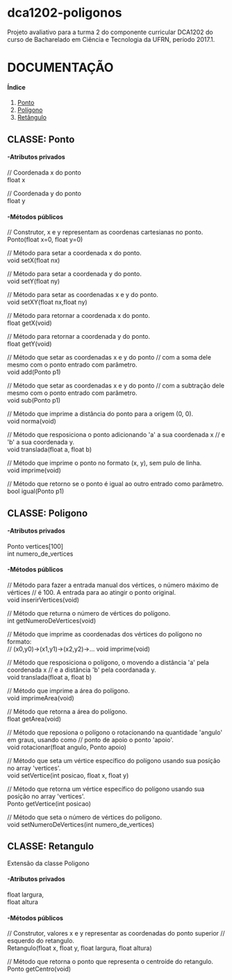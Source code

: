 # dca1202-poligonos

Projeto avaliativo para a turma 2 do componente curricular DCA1202 do curso de Bacharelado em Ciência e Tecnologia da UFRN, período 2017.1.

<h1> DOCUMENTAÇÃO </h1>


<h4>Índice</h4>
<ol>
 <li><a href="#ponto">Ponto</a></li>
 <li><a href="#poligono">Polígono</a></li>
 <li><a href="#retangulo">Retângulo</a></li>
</ol>

<h2 id="ponto">CLASSE: Ponto </h2>

<h4>-Atributos privados</h4>
 
// Coordenada x do ponto <br/>
float x

// Coordenada y do ponto <br/>
float y
 
<h4>-Métodos públicos</h4>

// Construtor, x e y representam as coordenas cartesianas no ponto. <br/>
Ponto(float x=0, float y=0)
  
// Método para setar a coordenada x do ponto. <br/>
void setX(float nx)

// Método para setar a coordenada y do ponto. <br/>
void setY(float ny)

// Método para setar as coordenadas x e y do ponto. <br/>
void setXY(float nx,float ny)

// Método para retornar a coordenada x do ponto. <br/>
float getX(void)

// Método para retornar a coordenada y do ponto. <br/>
float getY(void)

// Método que setar as coordenadas x e y do ponto 
// com a soma dele mesmo com o ponto entrado com parâmetro. <br/>
void add(Ponto p1)

// Método que setar as coordenadas x e y do ponto 
// com a subtração dele mesmo com o ponto entrado com parâmetro. <br/>
void sub(Ponto p1)

// Método que imprime a distância do ponto para a origem (0, 0). <br/>
void norma(void)

// Método que resposiciona o ponto adicionando 'a' a sua coordenada x
// e 'b' a sua coordenada y. <br/>
void translada(float a, float b)

// Método que imprime o ponto no formato (x, y), sem pulo de linha. <br/>
void imprime(void)

// Método que retorno se o ponto é igual ao outro entrado como parâmetro. <br/>
bool igual(Ponto p1)


<h2 id="poligono">CLASSE: Poligono</h2>

<h4>-Atributos privados</h4>

Ponto vertices[100] <br/>
int numero_de_vertices <br/>
  
<h4>-Métodos públicos</h4>
  
// Método para fazer a entrada manual dos vértices, o número máximo de vértices
// é 100. A entrada para ao atingir o ponto original. <br/>
void inserirVertices(void)

// Método que returna o número de vértices do polígono. <br/>
int getNumeroDeVertices(void)

// Método que imprime as coordenadas dos vértices do polígono no formato: <br/>
// (x0,y0)→(x1,y1)→(x2,y2)→…​
void imprime(void)

// Método que resposiciona o polígono, o movendo a distância 'a' pela coordenada x
//  e a distância 'b' pela coordanada y. <br/>
void translada(float a, float b)

// Método que imprime a área do polígono. <br/>
void imprimeArea(void)

// Método que retorna a área do polígono. <br/>
float getArea(void)

// Método que reposiona o polígono o rotacionando na quantidade 'angulo' em graus, usando como
// ponto de apoio o ponto 'apoio'. <br/>
void rotacionar(float angulo, Ponto apoio)

// Método que seta um vértice específico do polígono usando sua posíção no array 'vertices'.  <br/>
void setVertice(int posicao, float x, float y)

// Método que retorna um vértice específico do polígono usando sua posíção no array 'vertices'. <br/>
Ponto getVertice(int posicao)

// Método que seta o número de vértices do polígono. <br/>
void setNumeroDeVertices(int numero_de_vertices)

<h2  id="retangulo">CLASSE: Retangulo</h2>
Extensão da classe Poligono

<h4>-Atributos privados</h4>

float largura,  <br/>
float altura <br/>
  
<h4>-Métodos públicos</h4>

// Construtor, valores x e y representar as coordenadas do ponto superior
// esquerdo do retangulo. <br/>
Retangulo(float x, float y, float largura, float altura)

// Método que retorna o ponto que representa o centroíde do retangulo. <br/>
Ponto getCentro(void)
